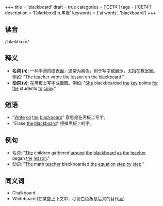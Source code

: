 +++
title = 'blackboard'
draft = true
categories = ['CET4']
tags = ['CET4']
description = '[ˈblækbɔːd] n.黑板'
keywords = ['ai words', 'blackboard']
+++

## 读音
/ˈblækbɔːrd/

## 释义
- **名词 (n)**: 一种平滑的硬表面，通常为黑色，用于写字或展示，尤指在教室里。例如: "[The](/post/the/) [teacher](/post/teacher/) wrote [the](/post/the/) [lesson](/post/lesson/) [on](/post/on/) [the](/post/the/) [blackboard](/post/blackboard/)."
- **动词 (v)**: 在黑板上写字或画图。例如: "[She](/post/she/) blackboarded [the](/post/the/) [key](/post/key/) points [for](/post/for/) [the](/post/the/) students [to](/post/to/) [copy](/post/copy/)."

## 短语
- "[Write](/post/write/) [on](/post/on/) [the](/post/the/) [blackboard](/post/blackboard/)" 意思是在黑板上写字。
- "Erase [the](/post/the/) [blackboard](/post/blackboard/)" 擦掉黑板上的字。

## 例句
- 名词: "[The](/post/the/) children gathered [around](/post/around/) [the](/post/the/) [blackboard](/post/blackboard/) [as](/post/as/) [the](/post/the/) [teacher](/post/teacher/) began [the](/post/the/) [lesson](/post/lesson/)."
- 动词: "[The](/post/the/) math [teacher](/post/teacher/) blackboarded [the](/post/the/) [equation](/post/equation/) [step](/post/step/) [by](/post/by/) [step](/post/step/)."

## 同义词
- Chalkboard
- Whiteboard (在某些上下文中，尽管白色板是后来的替代品)
